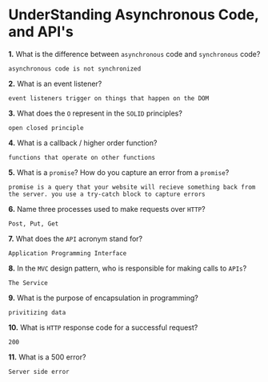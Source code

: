 # UnderStanding Asynchronous Code, and API's

**1.** What is the difference between `asynchronous` code and `synchronous` code?
<!-- enter you answer in the space below -->
```
asynchronous code is not synchronized
```
**2.** What is an event listener?
<!-- enter you answer in the space below -->
```
event listeners trigger on things that happen on the DOM
```
**3.** What does the `O` represent in the `SOLID` principles?
<!-- enter you answer in the space below -->
```
open closed principle
```
**4.** What is a callback / higher order function?
<!-- enter you answer in the space below -->
```
functions that operate on other functions
```
**5.** What is a `promise`? How do you capture an error from a `promise`?
<!-- enter you answer in the space below -->
```
promise is a query that your website will recieve something back from the server. you use a try-catch block to capture errors
```
**6.** Name three processes used to make requests over `HTTP`?
<!-- enter you answer in the space below -->
```
Post, Put, Get
```
**7.** What does the `API` acronym stand for?
<!-- enter you answer in the space below -->
```
Application Programming Interface
```
**8.** In the `MVC` design pattern, who is responsible for making calls to `APIs`?
<!-- enter you answer in the space below -->
```
The Service
```
**9.** What is the purpose of encapsulation in programming?
<!-- enter you answer in the space below -->
```
privitizing data 
```
**10.** What is `HTTP` response code for a successful request?
<!-- enter you answer in the space below -->
```
200
```
**11.** What is a 500 error?
<!-- enter you answer in the space below -->
```
Server side error
```